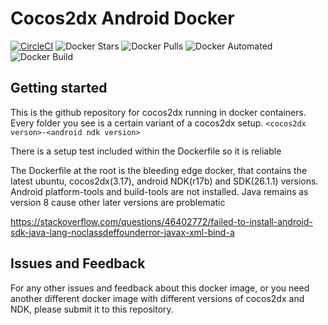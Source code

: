 # Cocos2dx Android Docker
[![CircleCI](https://circleci.com/gh/liaogz82/cocos2dx-docker.svg?style=svg)](https://circleci.com/gh/liaogz82/cocos2dx-docker)
![Docker Stars](https://img.shields.io/docker/stars/mosesliao/cocos2dx-docker.svg)
![Docker Pulls](https://img.shields.io/docker/pulls/mosesliao/cocos2dx-docker.svg)
![Docker Automated](https://img.shields.io/docker/automated/mosesliao/cocos2dx-docker.svg)
![Docker Build](https://img.shields.io/docker/build/mosesliao/cocos2dx-docker.svg)

## Getting started

This is the github repository for cocos2dx running in docker containers. Every folder you see is a certain variant of a cocos2dx setup. `<cocos2dx verson>-<android ndk version>`

There is a setup test included within the Dockerfile so it is reliable

The Dockerfile at the root is the bleeding edge docker, that contains the latest ubuntu, cocos2dx(3.17), android NDK(r17b) and SDK(26.1.1) versions. Android platform-tools and build-tools are not installed. Java remains as version 8 cause other later versions are problematic

https://stackoverflow.com/questions/46402772/failed-to-install-android-sdk-java-lang-noclassdeffounderror-javax-xml-bind-a

## Issues and Feedback

For any other issues and feedback about this docker image, or you need another different docker image with different versions of cocos2dx and NDK, please submit it to this repository.
